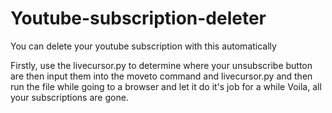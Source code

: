 # Youtube-subscription-deleter
You can delete your youtube subscription with this automatically

Firstly, use the livecursor.py to determine where your unsubscribe button are then input them into the moveto command and livecursor.py
and then run the file while going to a browser and let it do it's job for a while
Voila, all your subscriptions are gone.
